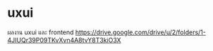 # uxui
ผลงาน uxui และ frontend
https://drive.google.com/drive/u/2/folders/1-4JIUQr39P09TKvXvn4A8tvY8T3kiO3X
